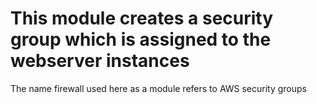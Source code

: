 # This module creates a security group which is assigned to the webserver instances

  The name firewall used here as a module refers to AWS security groups